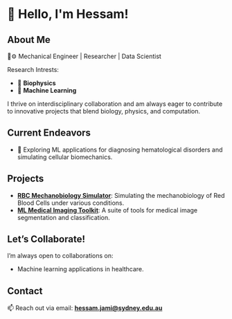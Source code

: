 # 👋 Hello, I'm Hessam!  

## About Me  
🔬⚙️ Mechanical Engineer | Researcher | Data Scientist 

Research Intrests:
- 🔬 **Biophysics**
- 🤖 **Machine Learning**


I thrive on interdisciplinary collaboration and am always eager to contribute to innovative projects that blend biology, physics, and computation.  

## Current Endeavors   
- 🏥 Exploring ML applications for diagnosing hematological disorders and simulating cellular biomechanics.  

## Projects  
- **[RBC Mechanobiology Simulator](#)**: Simulating the mechanobiology of Red Blood Cells under various conditions.  
- **[ML Medical Imaging Toolkit](#)**: A suite of tools for medical image segmentation and classification.  

## Let’s Collaborate!  
I’m always open to collaborations on:   
- Machine learning applications in healthcare.    

## Contact  
📫 Reach out via email: **hessam.jami@sydney.edu.au**  
